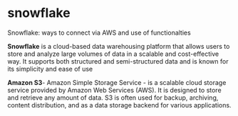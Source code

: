 # snowflake
Snowflake: ways to connect via AWS and use of functionalties

**Snowflake** is a cloud-based data warehousing platform that allows users to store and analyze large volumes of data in a scalable and cost-effective way. It supports both structured and semi-structured data and is known for its simplicity and ease of use

**Amazon S3**- Amazon Simple Storage Service - is a scalable cloud storage service provided by Amazon Web Services (AWS). It is designed to store and retrieve any amount of data. S3 is often used for backup, archiving, content distribution, and as a data storage backend for various applications.


